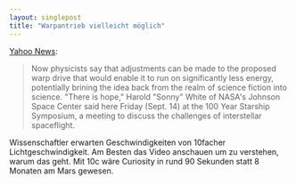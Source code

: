 ```yaml
---
layout: singlepost
title: "Warpantrieb vielleicht möglich"
---
```


[Yahoo News](http://news.yahoo.com/warp-drive-may-more-feasible-thought-scientists-161301109.html):

> Now physicists say that adjustments can be made to the proposed warp drive that would enable it to run on significantly less energy, potentially brining the idea back from the realm of science fiction into science. "There is hope," Harold "Sonny" White of NASA's Johnson Space Center said here Friday (Sept. 14) at the 100 Year Starship Symposium, a meeting to discuss the challenges of interstellar spaceflight.

Wissenschaftler erwarten Geschwindigkeiten von 10facher Lichtgeschwindigkeit. Am Besten das Video anschauen um zu verstehen, warum das geht. Mit 10c wäre Curiosity in rund 90 Sekunden statt 8 Monaten am Mars gewesen.